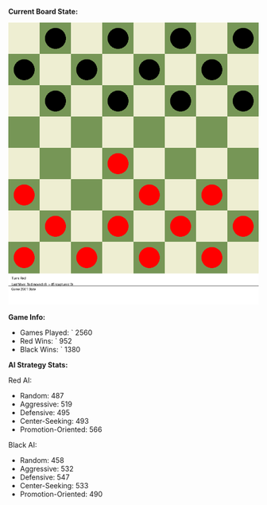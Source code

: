 
**Current Board State:**  
<!-- START_GIF -->
![Checkers Game](./checkers_game.gif)
<!-- END_GIF -->

**Game Info:**  
- Games Played: `<!-- GAMES_PLAYED --> 2560
- Red Wins: `<!-- RED_WINS --> 952
- Black Wins: `<!-- BLACK_WINS --> 1380

<!-- AI_STATS -->
**AI Strategy Stats:**

Red AI:
- Random: 487
- Aggressive: 519
- Defensive: 495
- Center-Seeking: 493
- Promotion-Oriented: 566

Black AI:
- Random: 458
- Aggressive: 532
- Defensive: 547
- Center-Seeking: 533
- Promotion-Oriented: 490
